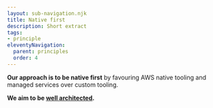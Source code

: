 ```yaml
---
layout: sub-navigation.njk
title: Native first
description: Short extract
tags:
- principle
eleventyNavigation:
  parent: principles
  order: 4
---
```

**Our approach is to be native first** by favouring AWS native tooling and managed services over custom tooling.

**We aim to be [well architected](https://aws.amazon.com/architecture/well-architected).**

